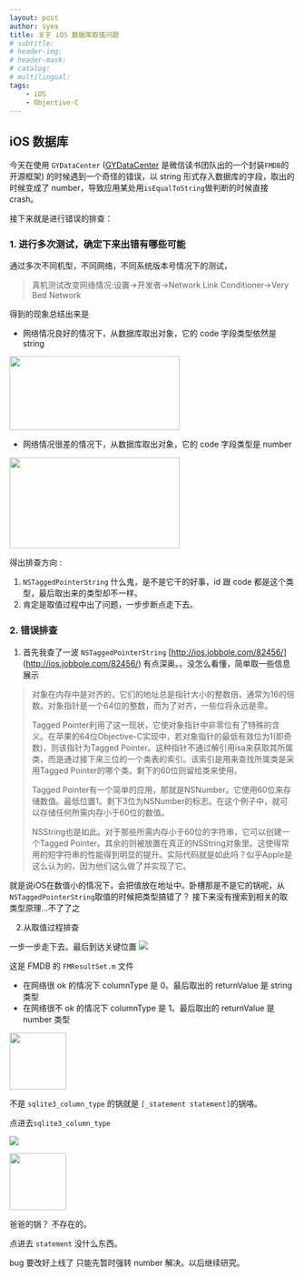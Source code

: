 ```yaml
---
layout: post
author: syea
title: 关于 iOS 数据库取值问题
# subtitle:
# header-img: 
# header-mask:  
# catalog: 
# multilingual: 
tags:
    - iOS
    - Objective-C
---
```


##  iOS 数据库

今天在使用 `GYDataCenter` ([GYDataCenter]() 是微信读书团队出的一个封装`FMDB`的开源框架) 的时候遇到一个奇怪的错误，以 string 形式存入数据库的字段，取出的时候变成了 number，导致应用某处用`isEqualToString`做判断的时候直接 crash。

接下来就是进行错误的排查：

### 1. 进行多次测试，确定下来出错有哪些可能
通过多次不同机型，不同网络，不同系统版本号情况下的测试，

> 真机测试改变网络情况:设置->开发者->Network Link Conditioner->Very Bed Network


得到的现象总结出来是


* 网络情况良好的情况下，从数据库取出对象，它的 code 字段类型依然是 string

<img src = 'http://owlvwomsh.bkt.clouddn.com/E37AAD79-A5B7-4C03-AB73-308AC4DFADCF.png' width = '300' height = '130'>

* 网络情况很差的情况下，从数据库取出对象，它的 code 字段类型是 number
<img src = 'http://owlvwomsh.bkt.clouddn.com/code.png' width = '300' height = '160'>


得出排查方向 :

1. `NSTaggedPointerString` 什么鬼，是不是它干的好事，id 跟 code 都是这个类型，最后取出来的类型却不一样。
2. 肯定是取值过程中出了问题，一步步断点走下去。

### 2. 错误排查

1. 首先我查了一波 `NSTaggedPointerString` [http://ios.jobbole.com/82456/]
(http://ios.jobbole.com/82456/) 有点深奥。。没怎么看懂，简单取一些信息展示
  
> 对象在内存中是对齐的，它们的地址总是指针大小的整数倍，通常为16的倍数。对象指针是一个64位的整数，而为了对齐，一些位将永远是零。
> 
> Tagged Pointer利用了这一现状，它使对象指针中非零位有了特殊的含义。在苹果的64位Objective-C实现中，若对象指针的最低有效位为1(即奇数)，则该指针为Tagged Pointer。这种指针不通过解引用isa来获取其所属类，而是通过接下来三位的一个类表的索引。该索引是用来查找所属类是采用Tagged Pointer的哪个类。剩下的60位则留给类来使用。
> 
> Tagged Pointer有一个简单的应用，那就是NSNumber。它使用60位来存储数值。最低位置1。剩下3位为NSNumber的标志。在这个例子中，就可以存储任何所需内存小于60位的数值。
>
>NSString也是如此。对于那些所需内存小于60位的字符串，它可以创建一个Tagged Pointer。其余的则被放置在真正的NSString对象里。这使得常用的短字符串的性能得到明显的提升。实际代码就是如此吗？似乎Apple是这么认为的，因为他们这么做了并实现了它。

就是说iOS在数值小的情况下，会把值放在地址中。卧槽那是不是它的锅呢，从`NSTaggedPointerString`取值的时候把类型搞错了？ 接下来没有搜索到相关的取类型原理...不了了之


&nbsp;&nbsp;&nbsp;2.从取值过程排查
	
一步一步走下去。最后到达关键位置
![](http://owlvwomsh.bkt.clouddn.com/6A0EA14A-13B2-4C9E-B59B-765E31A43E7E.png)

这是 FMDB 的 `FMResultSet.m` 文件

* 在网络很 ok 的情况下 columnType 是 0。最后取出的 returnValue 是 string 类型
* 在网络很不 ok 的情况下 columnType 是 1。最后取出的 returnValue 是 number 类型

<!-- <div align = center> -->
<img src = 'http://owlvwomsh.bkt.clouddn.com/timg.jpeg' width = '100' height = '100'>
<!-- </div> -->


不是 `sqlite3_column_type` 的锅就是 `[_statement statement]`的锅咯。

点进去`sqlite3_column_type`


![](http://owlvwomsh.bkt.clouddn.com/4AC01ACD-A226-41BF-867F-B21E42717E90.png)


<!-- <div align = center> -->
<img src = 'http://owlvwomsh.bkt.clouddn.com/timg.jpeg' width = '100' height = '100'>
<!-- </div> -->

爸爸的锅？ 不存在的。

点进去 `statement` 没什么东西。

bug 要改好上线了 只能先暂时强转 number 解决。以后继续研究。
